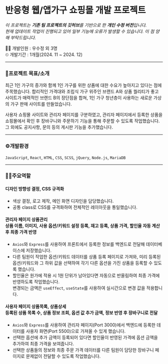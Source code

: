 # 반응형 웹/앱가구 쇼핑몰 개발 프로젝트 

*이 프로젝트는 **기존 팀 프로젝트의 깃허브**를 기반으로 한 **개인 수정 버전**입니다.* <br>
*현재 업데이트 작업이 진행되고 있어 일부 기능에 오류가 발생할 수 있습니다. 이 점 양해 부탁드립니다.* <br>

 👩‍💻 개발인원 : 우수정 외 3명  
 ⏲ 개발기간 : 1개월(2024. 11 ~ 2024. 12)    

***

### 📝프로젝트 목표/소개  
최근 1인 가구의 증가와 함께 1인 가구를 위한 상품에 대한 수요가 높아지고 있다는 점에 주목했습니다. 합리적인 가격대와 조립식 가구 위주인 브랜드 A와 상품 퀄리티가 좋고 사이트가 매력적인 브랜드 B의 장단점을 합쳐, 1인 가구 청년층이 사용하는 새로운 가상의 가구 판매 사이트를 만들었습니다.  

사용자 쇼핑몰 사이트와 관리자 페이지를 구분하였고, 관리자 페이지에서 등록한 상품을 쇼핑몰에서 확인 후 장바구니와 주문하기 기능을 통해 주문할 수 있도록 작업했습니다. 그 외에도 공지사항, 문의 등의 게시판 기능을 추가했습니다.

***

### ⚙개발환경
`JavaScript`, `React`, `HTML`, `CSS`, `SCSS`, `jQuery`, `Node.js`, `MariaDB`

***

### 🙋‍♀️주요역할
#### 디자인 방향성 결정, CSS 규격화
- 색상 결정, 로고 제작, 메인 화면 디자인을 담당했습니다.
- 공통 class로 CSS를 규격화하여 전체적인 레이아웃을 통일했습니다.

#### 관리자 페이지 상품관리<br>상품 이름, 이미지, 사용 옵션/키워드 설정 등록, 재고 등록, 상품 가격, 할인율 자동 계산 후 최종 가격 반영
- `Axios`와 `Express`를 사용하여 프론트에서 등록한 정보를 백엔드로 전달해 데이터베이스에 저장했습니다.
- 다른 팀원이 작업한 옵션/키워드 데이터를 상품 등록 페이지로 가져와, 미리 등록된 옵션/키워드와 그 하위 값을 선택하여 각기 다른 옵션을 가진 상품을 등록할 수 있도록 했습니다.
- 할인율은 원가에 적용 시 1원 단위가 남아있다면 자동으로 반올림하여 최종 가격에 반영하도록 작업했습니다. <br>
  변경되는 금액은 `useEffect`, `useState`를 사용하여 실시간으로 변경 값을 적용합니다.

#### 사용자 페이지 상품목록, 상품상세<br>등록된 상품 목록 수, 상품 정보 조회, 옵션 값 추가 금액, 정보 반영 후 장바구니로 전달
- `Axios`와 `Express`를 사용하여 관리자 페이지(Port 3000)에서 백엔드에 등록한 데이터를 사용자 화면(Port 5500)으로 가져올 수 있게 했습니다.
- 선택한 옵션에 추가 금액이 등록되어 있다면 할인율이 반영된 가격에 옵션 금액을 추가하여 최종 가격을 보여줍니다.
- 선택한 상품들의 정보와 최종 주문 가격 데이터를 다른 팀원이 담당한 장바구니 페이지로 문제없이 전달할 수 있도록 작업했습니다.
